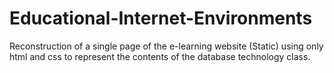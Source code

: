 # Educational-Internet-Environments

Reconstruction of a single page of the e-learning website (Static) using only html and css to represent the contents of the database technology class.
